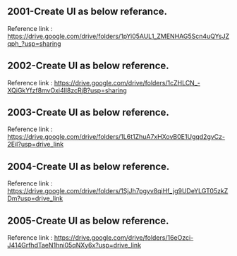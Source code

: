 ## 2001-Create UI as below referance.

Reference link : https://drive.google.com/drive/folders/1pYi05AUL1_ZMENHAG5Scn4uQYsJZqph_?usp=sharing

## 2002-Create UI as below reference.

Reference link : https://drive.google.com/drive/folders/1cZHLCN_-XQiGkYfzf8mvOxi4ll8zcRjB?usp=sharing

## 2003-Create UI as below reference.

Reference link : https://drive.google.com/drive/folders/1L6t1ZhuA7xHXovB0E1Ugqd2gvCz-2Eil?usp=drive_link

## 2004-Create UI as below reference.

Reference link : https://drive.google.com/drive/folders/1SjJh7pgyv8qiHf_jg9UDeYLGT05zkZDm?usp=drive_link

## 2005-Create UI as below reference.

Reference link : https://drive.google.com/drive/folders/16eOzci-J414GrfhdTaeN1hni05qNXy6x?usp=drive_link